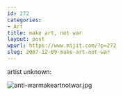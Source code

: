 ```yaml
---
id: 272
categories:
- Art
title: make art, not war
layout: post
wpurl: https://www.mijit.com/?p=272
slug: 2007-12-09-make-art-not-war
---
```

artist unknown:

<img src='{{ "/" | relative_url }}images/2007/12/anti-warmakeartnotwar.jpg' alt='anti-warmakeartnotwar.jpg' />
